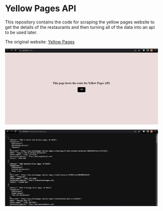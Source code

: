 # Yellow Pages API
This repository contains the code for scraping the yellow pages website to get the details of the restaurants and then turning all of the data into an api to be used later.

The original website: [Yellow Pages](https://www.yellowpages.com/las-vegas-nv/restaurants) <br>

![IMG](https://github.com/Hrushi11/yellow-pages-api/blob/main/assets/first_pg.jpg?raw=true)

![IMG](https://github.com/Hrushi11/yellow-pages-api/blob/main/assets/second_pg.jpg?raw=true)

